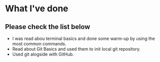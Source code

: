 # What I've done

## Please check the list below

- I was read abou terminal basics and done some warm-up by using the most common commands.
- Read about Git Basics and used them to init local git repository.
- Used git alogside with GitHub.
